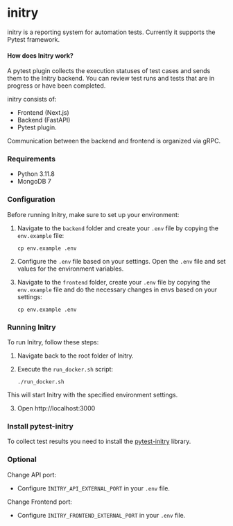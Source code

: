# initry


initry is a reporting system for automation tests. Currently it supports the Pytest framework.

#### How does Initry work? 
A pytest plugin collects the execution statuses of test cases and sends them to the Initry backend.
You can review test runs and tests that are in progress or have been completed.

initry consists of:
 - Frontend (Next.js)
 - Backend (FastAPI)
 - Pytest plugin.

Communication between the backend and frontend is organized via gRPC.


### Requirements
 - Python 3.11.8
 - MongoDB 7

### Configuration

Before running Initry, make sure to set up your environment:

1. Navigate to the `backend` folder and create your `.env` file by copying the `env.example` file:
    ```
    cp env.example .env
    ```

2. Configure the `.env` file based on your settings. Open the `.env` file and set values for the environment variables. 
3. Navigate to the `frontend` folder, create your `.env` file by copying the `env.example` file and do the necessary changes in envs based on your settings:
    ```
    cp env.example .env
    ```

### Running Initry

To run Initry, follow these steps:

1. Navigate back to the root folder of Initry.

2. Execute the `run_docker.sh` script:
    ```
    ./run_docker.sh
    ```

This will start Initry with the specified environment settings. 

3. Open http://localhost:3000

### Install pytest-initry

To collect test results you need to install the [pytest-initry]() library.


### Optional

Change API port:
 - Configure `INITRY_API_EXTERNAL_PORT` in your `.env` file.

Change Frontend port:
 - Configure `INITRY_FRONTEND_EXTERNAL_PORT` in your `.env` file.

